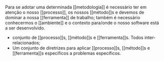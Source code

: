Para se adotar uma determinada [[metodologia]] é necessário ter em atenção o nosso [[processo]], os nossos [[método]]s e devemos de dominar a nossa [[ferramenta]] de trabalho; também é necessário conhecermos o [[ambiente]] e o contexto para/onde o nosso software está a ser desenvolvido.

- conjunto de [[processo]]s, [[método]]s e [[ferramenta]]s. Todos inter-relacionados;
- Um conjunto de diretrizes para aplicar [[processo]]s, [[método]]s e [[ferramenta]]s específicos a problemas específicos.

